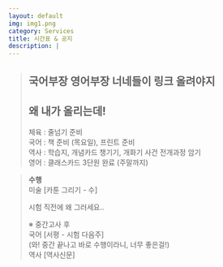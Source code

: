 ```yaml
---
layout: default
img: img1.png
category: Services
title: 시간표 & 공지
description: |
---
```


  > <h2>국어부장 영어부장 너네들이 링크 올려야지</h2>
  > <h2>왜 내가 올리는데!</h2>     
  >     
  > 체육 : 줄넘기 준비           
  > 국어 : 책 준비 (목요일), 프린트 준비        
  > 역사 : 학습지, 개념카드 챙기기, 개화기 사건 전개과정 암기      
  > 영어 : 클래스카드 3단원 완료 (주말까지)     

  > **수행**        
  > 미술 [카툰 그리기 - 수]      
  >       
  > 시험 직전에 왜 그러세요..
  >     
  > ※ 중간고사 후     
  > 국어 [서평 - 시험 다음주]      
  > (와! 중간 끝나고 바로 수행이라니, 너무 좋은걸!)      
  > 역사 [역사신문]     